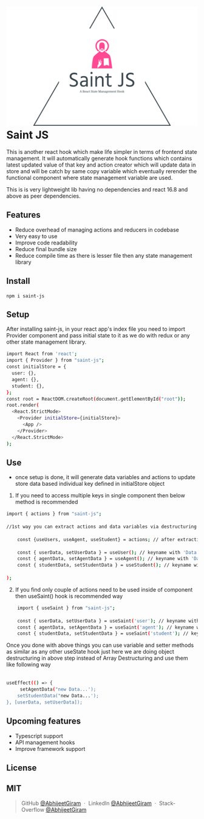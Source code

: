 # ![Saint-JS-Logo!](logo.png) Saint JS

This is another react hook which make life simpler in terms of frontend state management. It will automatically generate hook functions which contains latest updated value of that key and action creator which will update data in store and will be catch by same copy variable which eventually rerender the functional component where state management variable are used.

This is is very lightweight lib having no dependencies and react 16.8 and above as peer dependencies.

## Features

- Reduce overhead of managing actions and reducers in codebase
- Very easy to use
- Improve code readability
- Reduce final bundle size
- Reduce compile time as there is lesser file then any state management library

## Install

```
npm i saint-js
```

## Setup

After installing saint-js, in your react app's index file you need to import Provider component and pass initial state to it as we do with redux or any other state management library.

```bash
import React from 'react';
import { Provider } from "saint-js";
const initialStore = {
  user: {},
  agent: {},
  student: {},
};
const root = ReactDOM.createRoot(document.getElementById("root"));
root.render(
  <React.StrictMode>
    <Provider initialStore={initialStore}>
      <App />
    </Provider>
  </React.StrictMode>
);
```

## Use

- once setup is done, it will generate data variables and actions to update store data based individual key defined in initialStore object

1. If you need to access multiple keys in single component then below method is recommended

```bash
import { actions } from "saint-js";

//1st way you can extract actions and data variables via destructuring actions object, based on initialStore which we defined on above setup step it will generate individual hook functions for each key with use word appended as per standard naming convention of any normal hook

    const {useUsers, useAgent, useStudent} = actions; // after extracting required hook functions we can call to get those keys value and action creator function like

    const { userData, setUserData } = useUser(); // keyname with 'Data' word appended to it
    const { agentData, setAgentData } = useAgent(); // keyname with 'Data' word appended to it
    const { studentData, setStudentData } = useStudent(); // keyname with 'Data' word appended to it

);
```

2. If you find only couple of actions need to be used inside of component then useSaint() hook is recommended way

```bash
    import { useSaint } from "saint-js";

    const { userData, setUserData } = useSaint('user'); // keyname with 'Data' word appended to it
    const { agentData, setAgentData } = useSaint('agent'); // keyname with 'Data' word appended to it
    const { studentData, setStudentData } = useSaint('student'); // keyname with 'Data' word appended to it
```

Once you done with above things you can use variable and setter methods as similar as any other useState hook just here we are doing object destructuring in above step instead of Array Destructuring and use them like following way

```bash

useEffect(() => {
     setAgentData("new Data...');
    setStudentData("new Data...');
}, [userData, setUserData]);

```

## Upcoming features

- Typescript support
- API management hooks
- Improve framework support

## License

## MIT

> GitHub [@AbhijeetGiram](https://github.com/psd8) &nbsp;&middot;&nbsp;
> LinkedIn [@AbhijeetGiram](https://www.linkedin.com/in/prashant-shah-42974aa9/) &nbsp;&middot;&nbsp;
> Stack-Overflow [@AbhijeetGiram](https://stackoverflow.com/users/11953446/prashant-shah?tab=profile)
